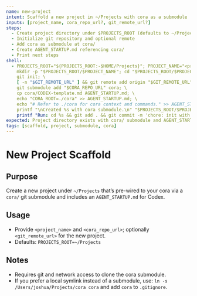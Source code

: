 ```yaml
---
name: new-project
intent: Scaffold a new project in ~/Projects with cora as a submodule
inputs: [project_name, cora_repo_url?, git_remote_url?]
steps:
  - Create project directory under $PROJECTS_ROOT (defaults to ~/Projects)
  - Initialize git repository and optional remote
  - Add cora as submodule at cora/
  - Create AGENT_STARTUP.md referencing cora/
  - Print next steps
shell:
  - PROJECTS_ROOT="${PROJECTS_ROOT:-$HOME/Projects}"; PROJECT_NAME="<project_name>"; CORA_REPO_URL="${CORA_REPO_URL:-https://github.com/joshua-lossner/cora.git}"; GIT_REMOTE_URL="<git_remote_url>"; set -e; \
    mkdir -p "$PROJECTS_ROOT/$PROJECT_NAME"; cd "$PROJECTS_ROOT/$PROJECT_NAME"; \
    git init; \
    [ -n "$GIT_REMOTE_URL" ] && git remote add origin "$GIT_REMOTE_URL" || true; \
    git submodule add "$CORA_REPO_URL" cora; \
    cp cora/CODEX-template.md AGENT_STARTUP.md; \
    echo "CORA_ROOT=./cora" >> AGENT_STARTUP.md; \
    echo "# Refer to ./cora for cora context and commands." >> AGENT_STARTUP.md; \
    printf "\nCreated %s with cora submodule.\n" "$PROJECTS_ROOT/$PROJECT_NAME"; \
    printf "Run: cd %s && git add . && git commit -m 'chore: init with cora'\n" "$PROJECTS_ROOT/$PROJECT_NAME"
expected: Project directory exists with cora/ submodule and AGENT_STARTUP.md
tags: [scaffold, project, submodule, cora]
---
```


# New Project Scaffold

## Purpose
Create a new project under `~/Projects` that’s pre-wired to your cora via a `cora/` git submodule and includes an `AGENT_STARTUP.md` for Codex.

## Usage
- Provide `<project_name>` and `<cora_repo_url>`; optionally `<git_remote_url>` for the new project.
- Defaults: `PROJECTS_ROOT=~/Projects`

## Notes
- Requires git and network access to clone the cora submodule.
- If you prefer a local symlink instead of a submodule, use: `ln -s /Users/joshua/Projects/cora cora` and add `cora` to `.gitignore`.
